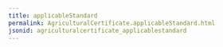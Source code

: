 ```yaml
---
title: applicableStandard
permalink: AgriculturalCertificate.applicableStandard.html
jsonid: agriculturalcertificate_applicablestandard
---
```

